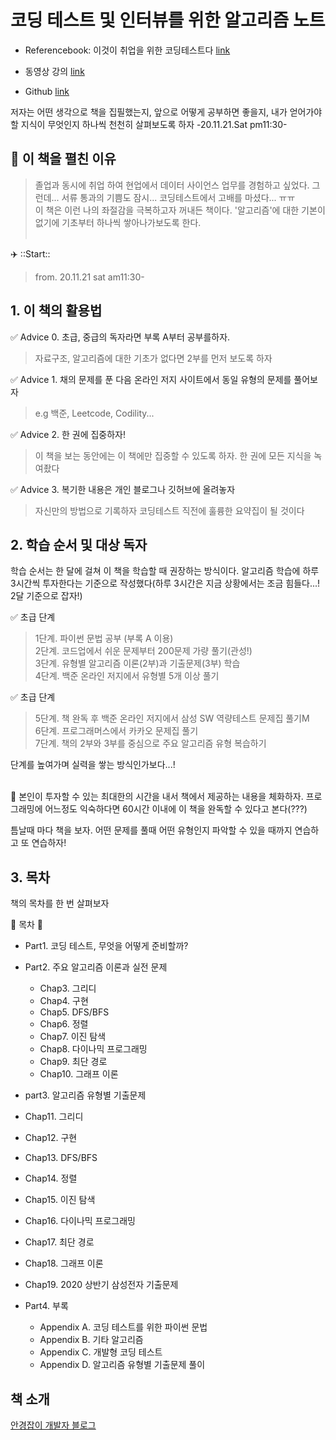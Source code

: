 # 코딩 테스트 및 인터뷰를 위한 알고리즘 노트
* Referencebook: 이것이 취업을 위한 코딩테스트다  [link](http://www.yes24.com/Product/Goods/91433923)

* 동영상 강의 [link](https://www.youtube.com/watch?v=m-9pAwq1o3w)
* Github [link](https://github.com/ndb796)

저자는 어떤 생각으로 책을 집필했는지, 앞으로 어떻게 공부하면 좋을지, 내가 얻어가야할 지식이 무엇인지 하나씩 천천히 살펴보도록 하자 -20.11.21.Sat pm11:30-

## 📔 이 책을 펼친 이유

> 졸업과 동시에 취업 하여 현업에서 데이터 사이언스 업무를 경험하고 싶었다. 그런데... 서류 통과의 기쁨도 잠시... 코딩테스트에서 고배를 마셨다... ㅠㅠ<br>
> 이 책은 이런 나의 좌절감을 극복하고자 꺼내든 책이다. '알고리즘'에 대한 기본이 없기에 기초부터 하나씩 쌓아나가보도록 한다. <br><br>

✈️ ::Start::
> from. 20.11.21 sat am11:30-

## 1. 이 책의 활용법

✅ Advice 0. 초급, 중급의 독자라면 부록 A부터 공부를하자.
> 자료구조, 알고리즘에 대한 기초가 없다면 2부를 먼저 보도록 하자

✅ Advice 1. 채의 문제를 푼 다음 온라인 저지 사이트에서 동일 유형의 문제를 풀어보자
> e.g 백준, Leetcode, Codility...

✅ Advice 2. 한 권에 집중하자!
> 이 책을 보는 동안에는 이 책에만 집중할 수 있도록 하자. 한 권에 모든 지식을 녹여좠다

✅ Advice 3. 복기한 내용은 개인 블로그나 깃허브에 올려놓자
> 자신만의 방법으로 기록하자
> 코딩테스트 직전에 훌륭한 요약집이 될 것이다

## 2. 학습 순서 및 대상 독자

학습 순서는 한 달에 걸쳐 이 책을 학습할 때 권장하는 방식이다. 알고리즘 학습에 하루 3시간씩 투자한다는 기준으로 작성했다(하루 3시간은 지금 상황에서는 조금 힘들다...! 2달 기준으로 잡자!)

✅ 초급 단계

> 1단계. 파이썬 문법 공부 (부록 A 이용)<br>
> 2단계. 코드업에서 쉬운 문제부터 200문제 가량 풀기(관성!)<br>
> 3단계. 유형별 알고리즘 이론(2부)과 기출문제(3부) 학습<br>
> 4단계. 백준 온라인 저지에서 유형별 5개 이상 풀기

✅ 초급 단계
> 5단계. 책 완독 후 백준 온라인 저지에서 삼성 SW 역량테스트 문제집 풀기M<br>
> 6단계. 프로그래머스에서 카카오 문제집 풀기<br>
> 7단계. 책의 2부와 3부를 중심으로 주요 알고리즘 유형 복습하기


단계를 높여가며 실력을 쌓는 방식인가보다...!
<br>
<br>

📌 본인이 투자할 수 있는 최대한의 시간을 내서 책에서 제공하는 내용을 체화하자. 프로그래밍에 어느정도 익숙하다면 60시간 이내에 이 책을 완독할 수 있다고 본다(???)<br>

틈날때 마다 책을 보자. 어떤 문제를 풀때 어떤 유형인지 파악할 수 있을 때까지 연습하고 또 연습하자!

##  3. 목차

책의 목차를 한 번 살펴보자


🔰 목차 🔰
* Part1. 코딩 테스트, 무엇을 어떻게 준비할까?<br>

* Part2. 주요 알고리즘 이론과 실전 문제<br>
    * Chap3. 그리디<br>
    * Chap4. 구현<br> 
    * Chap5. DFS/BFS<br>
    * Chap6. 정렬<br>
    * Chap7. 이진 탐색<br>
    * Chap8. 다이나믹 프로그래밍<br>
    * Chap9. 최단 경로<br>
    * Chap10. 그래프 이론<br>

* part3. 알고리즘 유형별 기출문제
 * Chap11. 그리디<br>
 * Chap12. 구현<br> 
 * Chap13. DFS/BFS<br>
 * Chap14. 정렬<br>
 * Chap15. 이진 탐색<br>
 * Chap16. 다이나믹 프로그래밍<br>
 * Chap17. 최단 경로<br>
 * Chap18. 그래프 이론<br>
 * Chap19. 2020 상반기 삼성전자 기출문제

*  Part4. 부록
    *  Appendix A. 코딩 테스트를 위한 파이썬 문법<br>
    * Appendix B. 기타 알고리즘<br>
    * Appendix C. 개발형 코딩 테스트<br>
    * Appendix D. 알고리즘 유형별 기출문제 풀이

## 책 소개
[안경잡이 개발자 블로그](https://blog.naver.com/ndb796)
